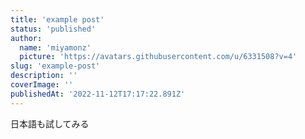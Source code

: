 ```yaml
---
title: 'example post'
status: 'published'
author:
  name: 'miyamonz'
  picture: 'https://avatars.githubusercontent.com/u/6331508?v=4'
slug: 'example-post'
description: ''
coverImage: ''
publishedAt: '2022-11-12T17:17:22.891Z'
---
```


日本語も試してみる

